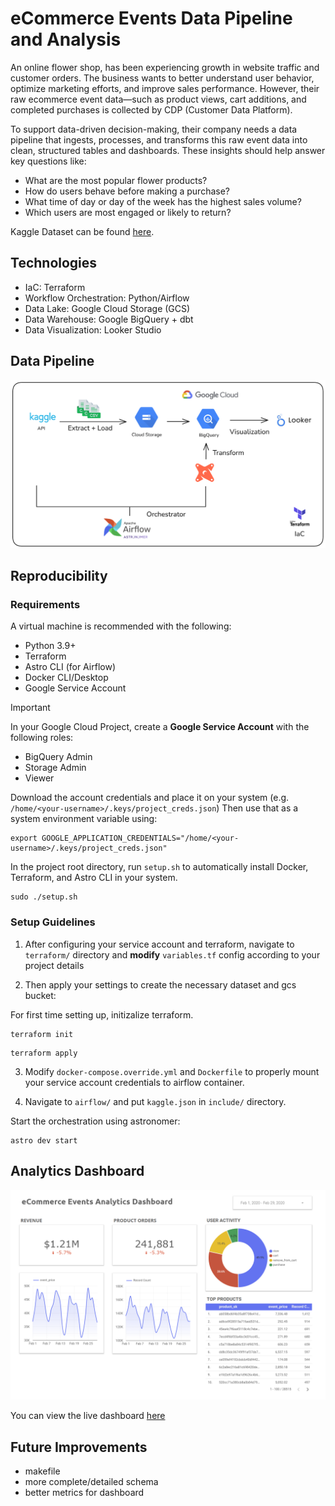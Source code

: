# eCommerce Events Data Pipeline and Analysis
An online flower shop, has been experiencing growth in website traffic and customer orders. The business wants to better understand user behavior, optimize marketing efforts, and improve sales performance. However, their raw ecommerce event data—such as product views, cart additions, and completed purchases is collected by CDP (Customer Data Platform).

To support data-driven decision-making, their company needs a data pipeline that ingests, processes, and transforms this raw event data into clean, structured tables and dashboards. These insights should help answer key questions like:

- What are the most popular flower products?
- How do users behave before making a purchase?
- What time of day or day of the week has the highest sales volume?
- Which users are most engaged or likely to return?

Kaggle Dataset can be found [here](https://www.kaggle.com/datasets/mkechinov/ecommerce-events-history-in-cosmetics-shop).

## Technologies
- IaC: Terraform
- Workflow Orchestration: Python/Airflow
- Data Lake: Google Cloud Storage (GCS)
- Data Warehouse: Google BigQuery + dbt
- Data Visualization: Looker Studio

## Data Pipeline
![data pipeline](./images/de_pipeline.png)

## Reproducibility
### Requirements
A virtual machine is recommended with the following:
- Python 3.9+
- Terraform
- Astro CLI (for Airflow)
- Docker CLI/Desktop 
- Google Service Account

> [!IMPORTANT]  
> In your Google Cloud Project, create a **Google Service Account** with the following roles:
> - BigQuery Admin
> - Storage Admin
> - Viewer
>
> Download the account credentials and place it on your system (e.g. `/home/<your-username>/.keys/project_creds.json`)
> Then use that as a system environment variable using: 
> ```
> export GOOGLE_APPLICATION_CREDENTIALS="/home/<your-username>/.keys/project_creds.json"
> ```

In the project root directory, run `setup.sh` to automatically install Docker, Terraform, and Astro CLI in your system.
```
sudo ./setup.sh
```

### Setup Guidelines

1. After configuring your service account and terraform, navigate to `terraform/` directory and **modify** `variables.tf` config according to your project details

2. Then apply your settings to create the necessary dataset and gcs bucket:

For first time setting up, initizalize terraform.
```
terraform init
```

```
terraform apply
```

3. Modify `docker-compose.override.yml` and `Dockerfile` to properly mount your service account credentials to airflow container.

4. Navigate to `airflow/` and put `kaggle.json` in `include/` directory.

Start the orchestration using astronomer:
```
astro dev start
```

## Analytics Dashboard
![dashboard screenshot](./images/dashboard.png)

You can view the live dashboard [here](https://lookerstudio.google.com/reporting/18ae7e54-43ec-426b-b21c-a5eaf34f6657)

## Future Improvements
- makefile
- more complete/detailed schema
- better metrics for dashboard